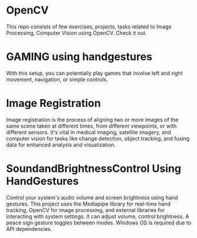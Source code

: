 # OpenCV
This repo consists of few exercises, projects, tasks related to Image Processing, Computer Vision using OpenCV. Check it out.


# GAMING using handgestures 
With this setup, you can potentially play games that involve left and right movement, navigation, or simple controls.

# Image Registration
Image registration is the process of aligning two or more images of the same scene taken at different times, from different viewpoints, or with different sensors. It's vital in medical imaging, satellite imagery, and computer vision for tasks like change detection, object tracking, and fusing data for enhanced analysis and visualization.

# SoundandBrightnessControl Using HandGestures
Control your system's audio volume and screen brightness using hand gestures. This project uses the Mediapipe library for real-time hand tracking, OpenCV for image processing, and external libraries for interacting with system settings.  It can adjust volume, control brightness. A peace sign gesture toggles between modes. Windows OS is required due to API dependencies.

